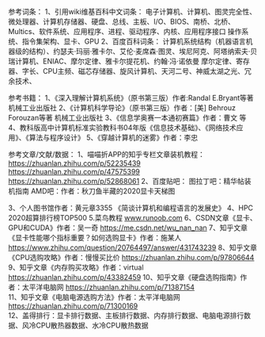 参考词条：
1、引用wiki维基百科中文词条：
电子计算机、计算机、图灵完全性、微处理器、计算机存储器、硬盘、总线、主板、I/O、BIOS、南桥、北桥、Multics、软件系统、应用程序、进程、驱动程序、内核、应用程序接口
操作系统、指令集架构、显卡、GPU
2、百度百科词条：
计算机系统结构（机器语言机器级的结构）、约瑟夫·玛丽·雅卡尔、艾伦·麦席森·图灵、埃尼阿克、阿塔纳索夫·贝瑞计算机、ENIAC、摩尔定律、雅卡尔提花机、约翰·冯·诺依曼
摩尔定律、寄存器、字长、CPU主频、磁芯存储器、旋风计算机、天河二号、神威太湖之光、冗余技术、

参考书籍：
1、《深入理解计算机系统》（原书第三版）作者:Randal E.Bryant等著 机械工业出版社
2、《计算机科学导论》（原书第三版）作者：[美] Behrouz Forouzan等著 机械工业出版社
3、《信息学奥赛一本通初赛篇》作者：曹文 等
4、教科版高中计算机标准实验教科书04年版《信息技术基础》、《网络技术应用》、《算法与程序设计》
5、《穿越计算机的迷雾》作者：李忠

参考文章/文献/数据：
1、喵喵折APP的知乎专栏文章装机教程：
https://zhuanlan.zhihu.com/p/52235439
https://zhuanlan.zhihu.com/p/47575399
https://zhuanlan.zhihu.com/p/52868061
2、百度贴吧：
图拉丁吧：精华帖装机指南
AMD吧：作者：秋刀鱼半藏的2020显卡天梯图

3、个人图书馆作者：黄元章3355 《简谈计算机和编程语言的发展史》
4、HPC 2020超算排行榜TOP500
5.菜鸟教程 www.runoob.com
6、CSDN文章《显卡、GPU和CUDA》作者：吴一奇 https://me.csdn.net/wu_nan_nan
7、知乎文章《显卡性能哪个指标重要？如何选购显卡》作者：施某人 https://www.zhihu.com/question/20764497/answer/431743239
8、知乎文章《CPU选购攻略》作者：慢慢买比价 https://zhuanlan.zhihu.com/p/97806644
9、知乎文章《内存购买攻略》作者：virtual https://zhuanlan.zhihu.com/p/43382459
10、知乎文章《硬盘选购指南》作者：太平洋电脑网 https://zhuanlan.zhihu.com/p/71387154  
11、知乎文章《电脑电源选购方法》作者：太平洋电脑网 https://zhuanlan.zhihu.com/p/71300169  
12、盖得排行：显卡排行数据、主板排行数据、内存排行数据、电脑电源排行数据、风冷CPU散热器数据、水冷CPU散热数据



